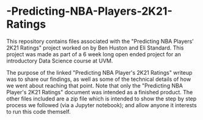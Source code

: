 # -Predicting-NBA-Players-2K21-Ratings
This repository contains files associated with the "Predicting NBA Players’ 2K21 Ratings" project worked on by Ben Huston and Eli Standard. This project was made as part of a 6 week long open ended project for an introductory Data Science course at UVM.

The purpose of the linked "Predicting NBA Player's 2K21 Ratings" writeup was to share our findings, as well as some of the technical details of how we went about reaching that point. Note that only the "Predicting NBA Player's 2K21 Ratings" document was intended as a finished product. The other files included are a zip file which is intended to show the step by step process we followed (via a Jupyter notebook); and allow anyone it interests to run this code themself. 
